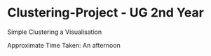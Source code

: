 # Clustering-Project - UG 2nd Year 

Simple Clustering a Visualisation

Approximate Time Taken: An afternoon
